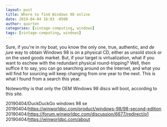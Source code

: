 ```yaml
---
layout: post
title: Where to find Windows 98 online
date: 2019-04-04 16:03 -0500
author: quorten
categories: [vintage-computing, windows]
tags: [vintage-computing, windows]
---
```


Sure, if you're in my boat, you know the only one, true, authentic,
and _de jure_ way to obtain Windows 98 is on a physical CD, either as
unsold stock or on the used goods market.  But, if your target is
virtualization, what if you want to eschew with the redundant physical
round-tripping?  Well, then suffice it to say, you can go searching
around on the Internet, and what you will find for sourcing will keep
changing from one year to the next.  This is what I found from a
search this year.

Noteworthy is that only the OEM Windows 98 discs will boot, according
to this site.

20190404/DuckDuckGo windows 98 se  
20190404/https://winworldpc.com/product/windows-98/98-second-edition  
20190404/https://forum.winworldpc.com/discussion/6677/redirect/p1  
20190404/https://winworldpc.com/about
